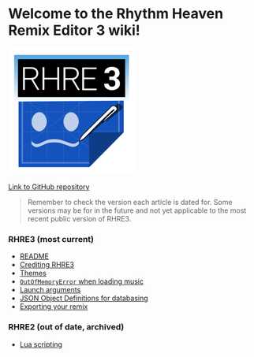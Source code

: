 # Welcome to the Rhythm Heaven Remix Editor 3 wiki!

![RHRE3 Logo](256.png)

[Link to GitHub repository](https://github.com/chrislo27/RhythmHeavenRemixEditor)

>Remember to check the version each article is dated for. Some versions
may be for in the future and not yet applicable to the most recent
public version of RHRE3.

### **RHRE3 (most current)**
* [README](README.md)
* [Crediting RHRE3](Crediting.md)
* [Themes](Themes.md)
* [`OutOfMemoryError` when loading music](Out-of-memory-on-music.md)
* [Launch arguments](Launch-arguments.md)
* [JSON Object Definitions for databasing](JSON-object-definitions.md)
* [Exporting your remix](Exporting.md)
### **RHRE2 (out of date, archived)**
* [Lua scripting](RHRE2/Scripting.md)